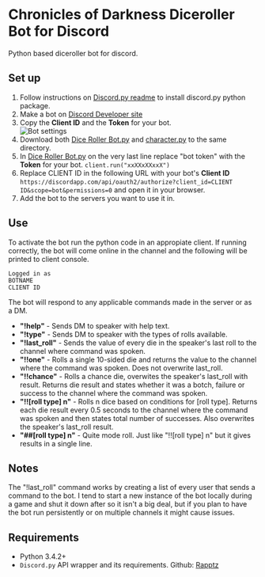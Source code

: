 # Chronicles of Darkness Diceroller Bot for Discord
Python based diceroller bot for discord.

## Set up
1. Follow instructions on [Discord.py readme](https://github.com/Rapptz/discord.py/blob/master/README.md) to install discord.py python package.
2. Make a bot on [Discord Developer site](https://discordapp.com/developers/applications/me)
3. Copy the **Client ID** and the **Token** for your bot.  
![Bot settings](https://raw.githubusercontent.com/further-reading/discord-cwod-diceroller/master/token.png "Discord bot settings page")
4. Download both [Dice Roller Bot.py](https://github.com/further-reading/discord-cwod-diceroller/blob/master/Dice%20Roller%20Bot.py) and [character.py](https://github.com/further-reading/discord-cwod-diceroller/blob/master/character.py) to the same directory.
4. In [Dice Roller Bot.py](https://github.com/further-reading/discord-cwod-diceroller/blob/master/Dice%20Roller%20Bot.py) on the very last line replace "bot token" with the **Token** for your bot.   ```client.run("xxXXxXXxxX") ```  
5. Replace CLIENT ID in the following URL with your bot's **Client ID** ```https://discordapp.com/api/oauth2/authorize?client_id=CLIENT ID&scope=bot&permissions=0``` and open it in your browser.  
6. Add the bot to the servers you want to use it in.

## Use

To activate the bot run the python code in an appropiate client.
If running correctly, the bot will come online in the channel and the following will be printed to client console.

```
Logged in as
BOTNAME
CLIENT ID
```
The bot will respond to any applicable commands made in the server or as a DM.  
* **"!help"** - Sends DM to speaker with help text.  
* **"!type"** - Sends DM to speaker with the types of rolls available.  
* **"!last_roll"** - Sends the value of every die in the speaker's last roll to the channel where command was spoken.  
* **"!!one"** - Rolls a single 10-sided die and returns the value to the channel where the command was spoken. Does not overwrite last_roll.  
* **"!!chance"** - Rolls a chance die, overwites the speaker's last_roll with result. Returns die result and states whether it was a botch, failure or success to the channel where the command was spoken.  
* **"!![roll type] n"** - Rolls n dice based on conditions for [roll type]. Returns each die result every 0.5 seconds to the channel where the command was spoken and then states total number of successes. Also overwrites the speaker's last_roll result.  
* **"##[roll type] n"** - Quite mode roll. Just like "!![roll type] n" but it gives results in a single line.  

## Notes
The "!last_roll" command works by creating a list of every user that sends a command to the bot. I tend to start a new instance of the bot locally during a game and shut it down after so it isn't a big deal, but if you plan to have the bot run persistently or on multiple channels it might cause issues.

## Requirements
* Python 3.4.2+
* `Discord.py` API wrapper and its requirements. Github: [Rapptz](https://github.com/Rapptz/discord.py)
